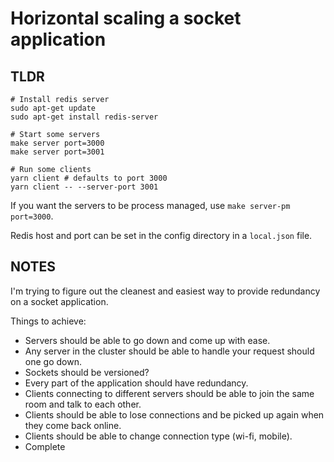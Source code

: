 Horizontal scaling a socket application
=======================================

## TLDR

```shell
# Install redis server
sudo apt-get update
sudo apt-get install redis-server

# Start some servers
make server port=3000
make server port=3001

# Run some clients
yarn client # defaults to port 3000
yarn client -- --server-port 3001
```

If you want the servers to be process managed, use `make server-pm port=3000`.

Redis host and port can be set in the config directory in a `local.json` file.

## NOTES

I'm trying to figure out the cleanest and easiest way to provide redundancy on a socket
application.

Things to achieve:
- Servers should be able to go down and come up with ease.
 - Any server in the cluster should be able to handle your request should one go down.
- Sockets should be versioned?
- Every part of the application should have redundancy.
- Clients connecting to different servers should be able to join the same room and talk to each other.
- Clients should be able to lose connections and be picked up again when they come back online.
 - Clients should be able to change connection type (wi-fi, mobile).
- Complete
